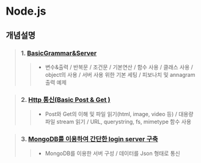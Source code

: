 # Node.js

## 개념설명
> ### 1. [BasicGrammar&Server](https://github.com/Lee-KyungSeok/Study/tree/master/Node.js/BasicGrammar%26Server)
>> - 변수&출력 / 반복문 / 조건문 / 기본연산 / 함수 사용 / 클래스 사용 / object의 사용 / 서버 사용 위한 기본 세팅 / 피보나치 및 annagram 출력 예제

> ### 2. [Http 통신(Basic Post & Get )](https://github.com/Lee-KyungSeok/Study/tree/master/Node.js/ReadFile)
>> - Post와 Get의 이해 및 파일 읽기(html, image, video 등) / 대용량 파일 stream 읽기 / URL, querystring, fs, mimetype 함수 사용

> ### 3. [MongoDB를 이용하여 간단한 login server 구축](https://github.com/Lee-KyungSeok/Study/tree/master/Node.js/ReadFile)
>> - MongoDB를 이용한 서버 구성 / 데이터를 Json 형태로 통신
